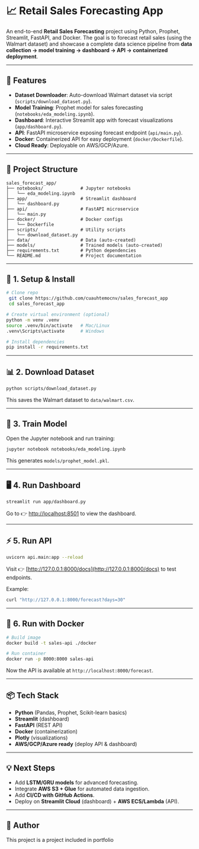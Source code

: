 # 📈 Retail Sales Forecasting App

An end-to-end **Retail Sales Forecasting** project using Python, Prophet, Streamlit, FastAPI, and Docker. The goal is to forecast retail sales (using the Walmart dataset) and showcase a complete data science pipeline from **data collection → model training → dashboard → API → containerized deployment**.

---

## 🚀 Features
- **Dataset Downloader**: Auto-download Walmart dataset via script (`scripts/download_dataset.py`).
- **Model Training**: Prophet model for sales forecasting (`notebooks/eda_modeling.ipynb`).
- **Dashboard**: Interactive Streamlit app with forecast visualizations (`app/dashboard.py`).
- **API**: FastAPI microservice exposing forecast endpoint (`api/main.py`).
- **Docker**: Containerized API for easy deployment (`docker/Dockerfile`).
- **Cloud Ready**: Deployable on AWS/GCP/Azure.

---

## 📂 Project Structure
```
sales_forecast_app/
├── notebooks/              # Jupyter notebooks
│   └── eda_modeling.ipynb
├── app/                    # Streamlit dashboard
│   └── dashboard.py
├── api/                    # FastAPI microservice
│   └── main.py
├── docker/                 # Docker configs
│   └── Dockerfile
├── scripts/                # Utility scripts
│   └── download_dataset.py
├── data/                   # Data (auto-created)
├── models/                 # Trained models (auto-created)
├── requirements.txt        # Python dependencies
└── README.md               # Project documentation
```

---

## 🔽 1. Setup & Install
```bash
# Clone repo
 git clone https://github.com/cuauhtemocnv/sales_forecast_app
 cd sales_forecast_app

# Create virtual environment (optional)
python -m venv .venv
source .venv/bin/activate   # Mac/Linux
.venv\Scripts\activate      # Windows

# Install dependencies
pip install -r requirements.txt
```

---

## 📊 2. Download Dataset
```bash
python scripts/download_dataset.py
```
This saves the Walmart dataset to `data/walmart.csv`.

---

## 🤖 3. Train Model
Open the Jupyter notebook and run training:
```bash
jupyter notebook notebooks/eda_modeling.ipynb
```
This generates `models/prophet_model.pkl`.

---

## 🖥️ 4. Run Dashboard
```bash
streamlit run app/dashboard.py
```
Go to 👉 [http://localhost:8501](http://localhost:8501) to view the dashboard.

---

## ⚡ 5. Run API
```bash
uvicorn api.main:app --reload
```
Visit 👉 [http://127.0.0.1:8000/docs](http://127.0.0.1:8000/docs) to test endpoints.

Example:
```bash
curl "http://127.0.0.1:8000/forecast?days=30"
```

---

## 🐳 6. Run with Docker
```bash
# Build image
docker build -t sales-api ./docker

# Run container
docker run -p 8000:8000 sales-api
```
Now the API is available at `http://localhost:8000/forecast`.

---

## 📦 Tech Stack
- **Python** (Pandas, Prophet, Scikit-learn basics)
- **Streamlit** (dashboard)
- **FastAPI** (REST API)
- **Docker** (containerization)
- **Plotly** (visualizations)
- **AWS/GCP/Azure ready** (deploy API & dashboard)

---

## 💡 Next Steps
- Add **LSTM/GRU models** for advanced forecasting.
- Integrate **AWS S3 + Glue** for automated data ingestion.
- Add **CI/CD with GitHub Actions**.
- Deploy on **Streamlit Cloud** (dashboard) + **AWS ECS/Lambda** (API).

---

## 🙌 Author
This project is a project included in portfolio 
